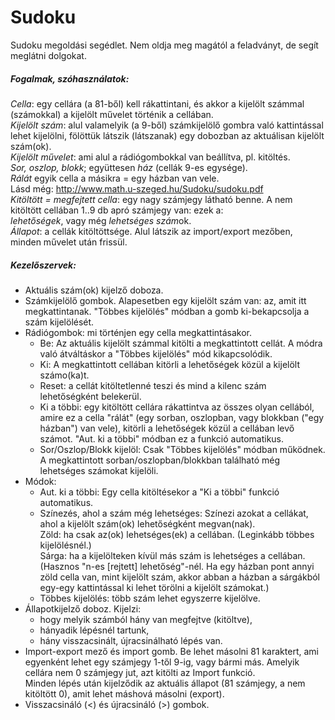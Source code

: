 # Sudoku
Sudoku megoldási segédlet.
Nem oldja meg magától a feladványt, de segít meglátni dolgokat.
##### Fogalmak, szóhasználatok:
*Cella*: egy cellára (a 81-ből) kell rákattintani, és akkor a kijelölt számmal (számokkal) a kijelölt művelet történik a cellában.  
*Kijelölt szám*: alul valamelyik (a 9-ből) számkijelölő gombra való kattintással lehet kijelölni, fölöttük látszik (látszanak) egy dobozban az aktuálisan kijelölt szám(ok).  
*Kijelölt művelet*: ami alul a rádiógombokkal van beállítva, pl. kitöltés.  
*Sor, oszlop, blokk*; együttesen *ház* (cellák 9-es egysége).  
*Rálát* egyik cella a másikra = egy házban van vele.  
Lásd még: http://www.math.u-szeged.hu/Sudoku/sudoku.pdf  
*Kitöltött = megfejtett cella*: egy nagy számjegy látható benne. A nem kitöltött cellában 1..9 db apró számjegy van: ezek a:  
*lehetőségek*, vagy még *lehetséges szám*ok.  
*Állapot*: a cellák kitöltöttsége. Alul látszik az import/export mezőben, minden művelet után frissül.
##### Kezelőszervek:
- Aktuális szám(ok) kijelző doboza.
- Számkijelölő gombok.
  Alapesetben egy kijelölt szám van: az, amit itt megkattintanak.
  "Többes kijelölés" módban a gomb ki-bekapcsolja a szám kijelölését.
- Rádiógombok: mi történjen egy cella megkattintásakor.
  - Be: Az aktuális kijelölt számmal kitölti a megkattintott cellát. A módra való átváltáskor a "Többes kijelölés" mód kikapcsolódik.
  - Ki: A megkattintott cellában kitörli a lehetőségek közül a kijelölt számo(ka)t.
  - Reset: a cellát kitöltetlenné teszi és mind a kilenc szám lehetőségként belekerül.
  - Ki a többi: egy kitöltött cellára rákattintva az összes olyan cellából, amire ez a cella "rálát" (egy sorban, oszlopban, vagy blokkban ("egy házban") van vele), kitörli a lehetőségek közül a cellában levő számot. "Aut. ki a többi" módban ez a funkció automatikus.
  - Sor/Oszlop/Blokk kijelöl: Csak "Többes kijelölés" módban működnek. A megkattintott sorban/oszlopban/blokkban található még lehetséges számokat kijelöli.
- Módok:
  - Aut. ki a többi: Egy cella kitöltésekor a "Ki a többi" funkció automatikus.
  - Színezés, ahol a szám még lehetséges: Színezi azokat a cellákat, ahol a kijelölt szám(ok) lehetőségként megvan(nak).  
  Zöld: ha csak az(ok) lehetséges(ek) a cellában. (Leginkább többes kijelölésnél.)  
  Sárga: ha a kijelölteken kívül más szám is lehetséges a cellában.  
  (Hasznos "n-es [rejtett] lehetőség"-nél. Ha egy házban pont annyi zöld cella van, mint kijelölt szám, akkor abban a házban a sárgákból egy-egy kattintással ki lehet törölni a kijelölt számokat.)
  - Többes kijelölés: több szám lehet egyszerre kijelölve.
- Állapotkijelző doboz. Kijelzi:
  - hogy melyik számból hány van megfejtve (kitöltve),
  - hányadik lépésnél tartunk,
  - hány visszacsinált, újracsinálható lépés van.
- Import-export mező és import gomb.
  Be lehet másolni 81 karaktert, ami egyenként lehet egy számjegy 1-től 9-ig, vagy bármi más. Amelyik cellára nem 0 számjegy jut, azt kitölti az Import funkció.  
  Minden lépés után kijelződik az aktuális állapot (81 számjegy, a nem kitöltött 0), amit lehet máshová másolni (export).
- Visszacsináló (<) és újracsináló (>) gombok.
